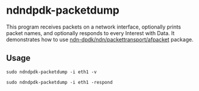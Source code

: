 # ndndpdk-packetdump

This program receives packets on a network interface, optionally prints packet names, and optionally responds to every Interest with Data.
It demonstrates how to use [ndn-dpdk/ndn/packettransport/afpacket](../../ndn/packettransport/afpacket) package.

## Usage

```
sudo ndndpdk-packetdump -i eth1 -v

sudo ndndpdk-packetdump -i eth1 -respond
```
